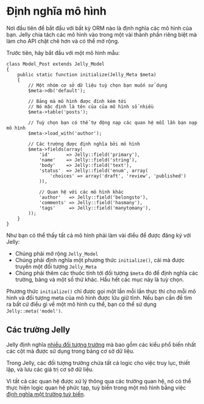 # Định nghĩa mô hình

Nơi đầu tiên để bắt đầu với bất kỳ ORM nào là định nghĩa các mô hình của bạn.
Jelly chia tách các mô hình vào trong một vài thành phần riêng biệt mà làm cho API chặt chẽ hơn và có thể mở rộng.

Trước tiên, hãy bắt đầu với một mô hình mẫu:

	class Model_Post extends Jelly_Model
	{
		public static function initialize(Jelly_Meta $meta)
		{
			// Một nhóm cơ sở dữ liệu tuỳ chọn bạn muốn sử dụng
			$meta->db('default');
			
			// Bảng mà mô hình được đính kèm tới
			// Nó mặc định là tên của của mô hình số nhiều
			$meta->table('posts');

			// Tuỳ chọn bạn có thể tự động nạp các quan hệ mỗi lần bạn nạp mô hình
			$meta->load_with('author');
		
			// Các trường được định nghĩa bởi mô hình
			$meta->fields(array(
				'id'      => Jelly::field('primary'),
				'name'    => Jelly::field('string'),
				'body'    => Jelly::field('text'),
				'status'  => Jelly::field('enum', array(
					'choices' => array('draft', 'review', 'published')
				)),
				
				// Quan hệ với các mô hình khác
				'author'   => Jelly::field('belongsto'),
				'comments' => Jelly::field('hasmany'),
				'tags'     => Jelly::field('manytomany'),
			));
		}
	}

Như bạn có thể thấy tất cả mô hình phải làm vài điều để được đăng ký với Jelly:

 * Chúng phải mở rộng `Jelly_Model`
 * Chúng phải định nghĩa một phương thức `initialize()`, cái mà được truyền một đối tượng `Jelly_Meta`
 * Chúng phải thêm các thuôc tính tới đối tượng `$meta` đó để định nghĩa các trường, bảng và một số thứ khác. Hầu hết các mục này là tuỳ chọn.

Phương thức `initialize()` chỉ được gọi một lần mỗi lần thực thi cho mỗi mô hình và đối tượng meta của mô hình được lữu giữ tĩnh.
Nếu bạn cần đề tìm ra bất cứ điều gì về một mô hình cụ thể, bạn có thể sử dụng `Jelly::meta('model')`.

## Các trường Jelly

Jelly định nghĩa [nhiều đối tượng trường](field-types) mà bao gồm các kiểu phổ biến nhất các cột mà được sử dụng trong bảng cơ sở dữ liệu.

Trong Jelly, các đối tượng trường chứa tất cả logic cho việc truy lục, thiết lập, và lưu các giá trị cơ sở dữ liệu.

Vì tất cả các quan hệ được xử lý thông qua các trường quan hệ, nó có thể thực hiện logic quan hệ phức tạp, tuỳ biến trong một mô hình bằng việc [định nghĩa một trường tuỳ biến](extending-field).
